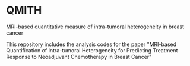 # QMITH
MRI-based quantitative measure of  intra-tumoral heterogeneity in breast cancer

This repository includes the analysis codes for the paper "MRI-based Quantification of Intra-tumoral Heterogeneity for Predicting Treatment Response to Neoadjuvant Chemotherapy in Breast Cancer"
